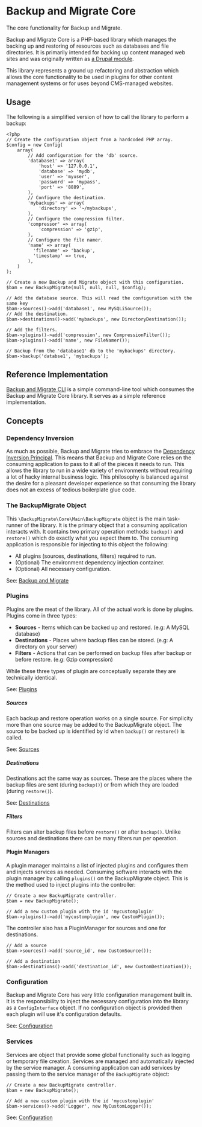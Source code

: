 # Backup and Migrate Core

The core functionality for Backup and Migrate.

Backup and Migrate Core is a PHP-based library which manages the backing up and restoring of resources such as databases and file directories. It is primarily intended for backing up content managed web sites and was originally written as [a Drupal module](https://www.drupal.org/project/backup_migrate).

This library represents a ground up refactoring and abstraction which allows the core functionality to be used in plugins for other content management systems or for uses beyond CMS-managed websites.

## Usage

The following is a simplified version of how to call the library to perform a backup:

	<?php
	// Create the configuration object from a hardcoded PHP array.
	$config = new Config(
		array(
			// Add configuration for the 'db' source.
			'database1' => array(
				'host' => '127.0.0.1',
				'database' => 'mydb',
				'user' => 'myuser',
				'password' => 'mypass',
				'port' => '8889',
	      	),
	      	// Configure the destination.
	      	'mybackups' => array(
	      		'directory' => '~/mybackups',
	      	),
	      	// Configure the compression filter.
	      	'compressor' => array(
	      		'compression' => 'gzip',
	      	),
	      	// Configure the file namer.
	      	'name' => array(
		      'filename' => 'backup',
		      'timestamp' => true,
		    ),
	  	)
	);
	
	// Create a new Backup and Migrate object with this configuration.
	$bam = new BackupMigrate(null, null, null, $config);
	
	// Add the database source. This will read the configuration with the same key 	
	$bam->sources()->add('database1', new MySQLiSource());
	// Add the destination.
	$bam->destinations()->add('mybackups', new DirectoryDestination());

	// Add the filters.
	$bam->plugins()->add('compression', new CompressionFilter());
	$bam->plugins()->add('name', new FileNamer());

	// Backup from the 'database1' db to the 'mybackups' directory.
	$bam->backup('databse1', 'mybackups');
	
## Reference Implementation
[Backup and Migrate CLI](https://github.com/backupmigrate/backup_migrate_cli) is a simple command-line tool which consumes the Backup and Migrate Core library. It serves as a simple reference implementation.	

## Concepts

### Dependency Inversion
As much as possible, Backup and Migrate tries to embrace the [Dependency Inversion Principal](https://en.wikipedia.org/wiki/Dependency_inversion_principle). This means that Backup and Migrate Core relies on the consuming application to pass to it all of the pieces it needs to run. This allows the library to run in a wide variety of environments without requiring a lot of hacky internal business logic. This philosophy is balanced against the desire for a pleasant developer experience so that consuming the library does not an excess of tedious boilerplate glue code.

### The BackupMigrate Object
This `\BackupMigrate\Core\Main\BackupMigrate` object is the main task-runner of the library. It is the primary object that a consuming application interacts with. It contains two primary operation methods: `backup()` and `restore()` which do exactly what you expect them to. The consuming application is responsible for injecting to this object the following:

* All plugins (sources, destinations, filters) required to run.
* (Optional) The environment dependency injection container.
* (Optional) All necessary configuration.

See: [Backup and Migrate](https://github.com/backupmigrate/backup_migrate_core/tree/master/src/Main)

### Plugins
Plugins are the meat of the library. All of the actual work is done by plugins. Plugins come in three types:

* **Sources** - Items which can be backed up and restored. (e.g: A MySQL database)
* **Destinations** - Places where backup files can be stored. (e.g: A directory on your server)
* **Filters** - Actions that can be performed on backup files after backup or before restore. (e.g: Gzip compression)

While these three types of plugin are conceptually separate they are technically identical.

See: [Plugins](https://github.com/backupmigrate/backup_migrate_core/tree/master/src/Plugin)

##### Sources
Each backup and restore operation works on a single source. For simplicity more than one source may be added to the BackupMigrate object. The source to be backed up is identified by id when `backup()` or `restore()` is called.

See: [Sources](https://github.com/backupmigrate/backup_migrate_core/tree/master/src/Source)

##### Destinations
Destinations act the same way as sources. These are the places where the backup files are sent (during `backup()`) or from which they are loaded (during `restore()`).

See: [Destinations](https://github.com/backupmigrate/backup_migrate_core/tree/master/src/Destination)

##### Filters
Filters can alter backup files before `restore()` or after `backup()`. Unlike sources and destinations there can be many filters run per operation.

#### Plugin Managers
A plugin manager maintains a list of injected plugins and configures them and injects services as needed. Consuming software interacts with the plugin manager by calling `plugins()` on the BackupMigrate object. This is the method used to inject plugins into the controller:

	// Create a new BackupMigrate controller.
	$bam = new BackupMigrate();
	
	// Add a new custom plugin with the id 'mycustomplugin'
	$bam->plugins()->add('mycustomplugin', new CustomPlugin());
	
The controller also has a PluginManager for sources and one for destinations.

	// Add a source
	$bam->sources()->add('source_id', new CustomSource());

	// Add a destination
	$bam->destinations()->add('destination_id', new CustomDestination());

### Configuration
Backup and Migrate Core has very little configuration management built in. It is the responsibility to inject the necessary configuration into the library as a `ConfigInterface` object. If no configuration object is provided then each plugin will use it's configuration defaults.

See: [Configuration](https://github.com/backupmigrate/backup_migrate_core/tree/master/src/Config)

### Services
Services are object that provide some global functionality such as logging or temporary file creation. Services are managed and automatically injected by the service manager. A consuming application can add services by passing them to the service manager of the `BackupMigrate` object:

	
	// Create a new BackupMigrate controller.
	$bam = new BackupMigrate();
	
	// Add a new custom plugin with the id 'mycustomplugin'
	$bam->services()->add('Logger', new MyCustomLogger());

See: [Configuration](https://github.com/backupmigrate/backup_migrate_core/tree/master/src/Services)

